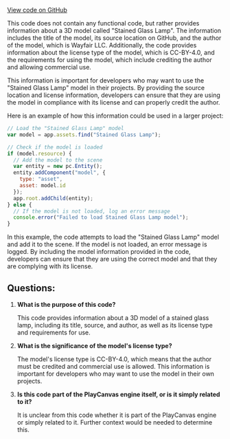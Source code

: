 [View code on GitHub](https://github.com/playcanvas/engine/examples/assets/models/StainedGlassLamp.txt)

This code does not contain any functional code, but rather provides information about a 3D model called "Stained Glass Lamp". The information includes the title of the model, its source location on GitHub, and the author of the model, which is Wayfair LLC. Additionally, the code provides information about the license type of the model, which is CC-BY-4.0, and the requirements for using the model, which include crediting the author and allowing commercial use.

This information is important for developers who may want to use the "Stained Glass Lamp" model in their projects. By providing the source location and license information, developers can ensure that they are using the model in compliance with its license and can properly credit the author. 

Here is an example of how this information could be used in a larger project:

```javascript
// Load the "Stained Glass Lamp" model
var model = app.assets.find("Stained Glass Lamp");

// Check if the model is loaded
if (model.resource) {
  // Add the model to the scene
  var entity = new pc.Entity();
  entity.addComponent("model", {
    type: "asset",
    asset: model.id
  });
  app.root.addChild(entity);
} else {
  // If the model is not loaded, log an error message
  console.error("Failed to load Stained Glass Lamp model");
}
```

In this example, the code attempts to load the "Stained Glass Lamp" model and add it to the scene. If the model is not loaded, an error message is logged. By including the model information provided in the code, developers can ensure that they are using the correct model and that they are complying with its license.
## Questions: 
 1. **What is the purpose of this code?**
    
    This code provides information about a 3D model of a stained glass lamp, including its title, source, and author, as well as its license type and requirements for use.
    
2. **What is the significance of the model's license type?**
    
    The model's license type is CC-BY-4.0, which means that the author must be credited and commercial use is allowed. This information is important for developers who may want to use the model in their own projects.
    
3. **Is this code part of the PlayCanvas engine itself, or is it simply related to it?**
    
    It is unclear from this code whether it is part of the PlayCanvas engine or simply related to it. Further context would be needed to determine this.
